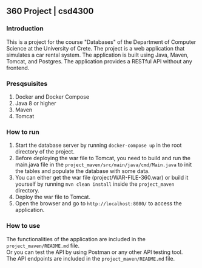 ## 360 Project | csd4300 

### Introduction

This is a project for the course "Databases" of the Department of Computer Science at the University of Crete.
The project is a web application that simulates a car rental system. The application is built using Java, Maven, Tomcat, and Postgres. The application provides a RESTful API without any frontend.

### Presqsuisites

1. Docker and Docker Compose  
2. Java 8 or higher  
3. Maven  
4. Tomcat 

### How to run

1. Start the database server by running `docker-compose up` in the root directory of the project.
2. Before deploying the war file to Tomcat, you need to build and run the main.java file in the `project_maven/src/main/java/cmd/Main.java` to init the tables and populate the database with some data. 
3. You can either get the war file (project/WAR-FILE-360.war) or build it yourself by running `mvn clean install` inside the `project_maven` directory. 
4. Deploy the war file to Tomcat.  
5. Open the browser and go to `http://localhost:8080/` to access the application.  


### How to use

The functionalities of the application are included in the `project_maven/README.md` file.   
Or you can test the API by using Postman or any other API testing tool.  
The API endpoints are included in the `project_maven/README.md` file.  